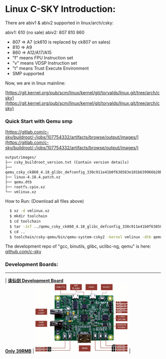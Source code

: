 # Linux C-SKY Introduction:

There are abiv1 & abiv2 supported in linux/arch/csky:

abiv1: 610 (no sale)
abiv2: 807 810 860

  * 807 => A7 (ck610 is replaced by ck807 on sales)
  * 810 => A9
  * 860 => A12/A17/A15
  * "f" means FPU Instruction set
  * "v" means VDSP Instruction set
  * "t" means Trust Execute Environment
  * SMP supported

Now, we are in linux mainline:

[https://git.kernel.org/pub/scm/linux/kernel/git/torvalds/linux.git/tree/arch/csky](https://git.kernel.org/pub/scm/linux/kernel/git/torvalds/linux.git/tree/arch/csky)

### Quick Start with Qemu smp

[https://gitlab.com/c-sky/buildroot/-/jobs/107754332/artifacts/browse/output/images/](https://gitlab.com/c-sky/buildroot/-/jobs/107754332/artifacts/browse/output/images/)

    output/images/
    ├── csky_buildroot_version.txt (Contain version details)
    ├── qemu_csky_ck860_4.18_glibc_defconfig_330c911e41b0f638583e101b639966b20b4e6acd.tar.xz
    ├── linux-4.18.4.patch.xz
    ├── qemu.dtb
    ├── rootfs.cpio.xz
    └── vmlinux.xz

How to Run: (Download all files above)

```bash
  $ xz -d vmlinux.xz
  $ mkdir toolchain
  $ cd toolchain
  $ tar -Jxf ../qemu_csky_ck860_4.18_glibc_defconfig_330c911e41b0f638583e101b639966b20b4e6acd.tar.xz
  $ cd ..
  $ toolchain/csky-qemu/bin/qemu-system-csky2 -kernel vmlinux -dtb qemu_smp.dtb -nographic -M mp860 -smp 4
```

The development repo of "gcc, binutils, glibc, uclibc-ng, qemu" is here: [github.com/c-sky](https://github.com/c-sky)

### Development Boards:
---

| **[诛仙剑 Development Board](docs/gx6605s.md)**<br>**[Only 39RMB](https://item.taobao.com/item.htm?spm=a1z10.1-c.w4004-13250088290.6.4b1f9628jKW8o8&id=556322544984)** | <img src="images/gx6605s_0.gif" alt="gx6605s" /> | 

